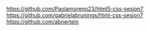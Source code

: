 https://github.com/Paolamoreno23/html5-css-sesion7
https://github.com/gabrielabrunings/html-css-sesion7
https://github.com/abnertein
